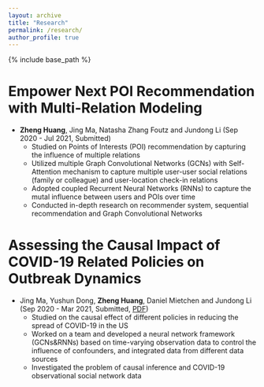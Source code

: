 ```yaml
---
layout: archive
title: "Research"
permalink: /research/
author_profile: true
---
```

{% include base_path %}


Empower Next POI Recommendation with Multi-Relation Modeling   
======
* __Zheng Huang__, Jing Ma, Natasha Zhang Foutz and Jundong Li (Sep 2020 - Jul 2021, Submitted)
  *  Studied on Points of Interests (POI) recommendation by capturing the influence of multiple relations
  *  Utilized multiple Graph Convolutional Networks (GCNs) with Self-Attention mechanism to capture multiple user-user social relations (family or colleague) and user-location check-in relations
  *  Adopted coupled Recurrent Neural Networks (RNNs) to capture the mutal influence between users and POIs over time
  *  Conducted in-depth research on recommender system, sequential recommendation and Graph Convolutional Networks




Assessing the Causal Impact of COVID-19 Related Policies on Outbreak Dynamics
======
* Jing Ma, Yushun Dong, __Zheng Huang__, Daniel Mietchen and Jundong Li (Sep 2020 - Mar 2021, Submitted, [PDF](https://arxiv.org/pdf/2106.01315.pdf))
  *  Studied on the causal effect of different policies in reducing the spread of COVID-19 in the US
  *  Worked on a team and developed a neural network framework (GCNs&RNNs) based on time-varying observation data to control the influence of confounders, and integrated data from different data sources
  *  Investigated the problem of causal inference and COVID-19 observational social network data  





